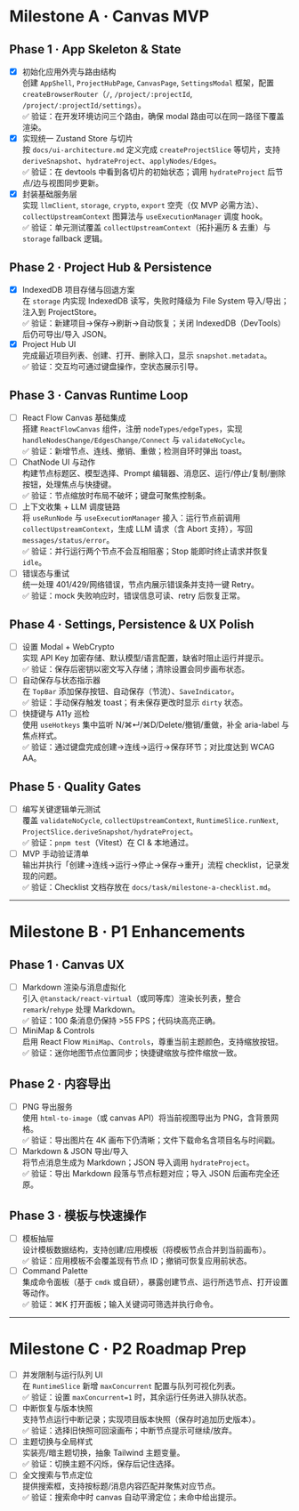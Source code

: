 # Milestone A · Canvas MVP

## Phase 1 · App Skeleton & State
- [x] 初始化应用外壳与路由结构\
      创建 `AppShell`, `ProjectHubPage`, `CanvasPage`, `SettingsModal` 框架，配置 `createBrowserRouter`（`/`, `/project/:projectId`, `/project/:projectId/settings`）。\
      ✅ 验证：在开发环境访问三个路由，确保 modal 路由可以在同一路径下覆盖渲染。
- [x] 实现统一 Zustand Store 与切片\
      按 `docs/ui-architecture.md` 定义完成 `createProjectSlice` 等切片，支持 `deriveSnapshot`、`hydrateProject`、`applyNodes/Edges`。\
      ✅ 验证：在 devtools 中看到各切片的初始状态；调用 `hydrateProject` 后节点/边与视图同步更新。
- [x] 封装基础服务层\
      实现 `llmClient`, `storage`, `crypto`, `export` 空壳（仅 MVP 必需方法）、`collectUpstreamContext` 图算法与 `useExecutionManager` 调度 hook。\
      ✅ 验证：单元测试覆盖 `collectUpstreamContext`（拓扑遍历 & 去重）与 `storage` fallback 逻辑。

## Phase 2 · Project Hub & Persistence
- [x] IndexedDB 项目存储与回退方案\
      在 `storage` 内实现 IndexedDB 读写，失败时降级为 File System 导入/导出；注入到 ProjectStore。\
      ✅ 验证：新建项目→保存→刷新→自动恢复；关闭 IndexedDB（DevTools）后仍可导出/导入 JSON。
- [x] Project Hub UI\
      完成最近项目列表、创建、打开、删除入口，显示 `snapshot.metadata`。\
      ✅ 验证：交互均可通过键盘操作，空状态展示引导。

## Phase 3 · Canvas Runtime Loop
- [ ] React Flow Canvas 基础集成\
      搭建 `ReactFlowCanvas` 组件，注册 `nodeTypes/edgeTypes`，实现 `handleNodesChange/EdgesChange/Connect` 与 `validateNoCycle`。\
      ✅ 验证：新增节点、连线、撤销、重做；检测自环时弹出 toast。
- [ ] ChatNode UI 与动作\
      构建节点标题区、模型选择、Prompt 编辑器、消息区、运行/停止/复制/删除按钮，处理焦点与快捷键。\
      ✅ 验证：节点缩放时布局不破坏；键盘可聚焦控制条。
- [ ] 上下文收集 + LLM 调度链路\
      将 `useRunNode` 与 `useExecutionManager` 接入：运行节点前调用 `collectUpstreamContext`，生成 LLM 请求（含 Abort 支持），写回 `messages/status/error`。\
      ✅ 验证：并行运行两个节点不会互相阻塞；Stop 能即时终止请求并恢复 `idle`。
- [ ] 错误态与重试\
      统一处理 401/429/网络错误，节点内展示错误条并支持一键 Retry。\
      ✅ 验证：mock 失败响应时，错误信息可读、retry 后恢复正常。

## Phase 4 · Settings, Persistence & UX Polish
- [ ] 设置 Modal + WebCrypto\
      实现 API Key 加密存储、默认模型/语言配置，缺省时阻止运行并提示。\
      ✅ 验证：保存后密钥以密文写入存储；清除设置会同步画布状态。
- [ ] 自动保存与状态指示器\
      在 `TopBar` 添加保存按钮、自动保存（节流）、`SaveIndicator`。\
      ✅ 验证：手动保存触发 toast；有未保存更改时显示 `dirty` 状态。
- [ ] 快捷键与 A11y 巡检\
      使用 `useHotkeys` 集中监听 N/⌘↵/⌘D/Delete/撤销/重做，补全 aria-label 与焦点样式。\
      ✅ 验证：通过键盘完成创建→连线→运行→保存环节；对比度达到 WCAG AA。

## Phase 5 · Quality Gates
- [ ] 编写关键逻辑单元测试\
      覆盖 `validateNoCycle`, `collectUpstreamContext`, `RuntimeSlice.runNext`, `ProjectSlice.deriveSnapshot/hydrateProject`。\
      ✅ 验证：`pnpm test`（Vitest）在 CI & 本地通过。
- [ ] MVP 手动验证清单\
      输出并执行「创建→连线→运行→停止→保存→重开」流程 checklist，记录发现的问题。\
      ✅ 验证：Checklist 文档存放在 `docs/task/milestone-a-checklist.md`。

---

# Milestone B · P1 Enhancements

## Phase 1 · Canvas UX
- [ ] Markdown 渲染与消息虚拟化\
      引入 `@tanstack/react-virtual`（或同等库）渲染长列表，整合 `remark`/`rehype` 处理 Markdown。\
      ✅ 验证：100 条消息仍保持 >55 FPS；代码块高亮正确。
- [ ] MiniMap & Controls\
      启用 React Flow `MiniMap`、`Controls`，尊重当前主题颜色，支持缩放按钮。\
      ✅ 验证：迷你地图节点位置同步；快捷键缩放与控件缩放一致。

## Phase 2 · 内容导出
- [ ] PNG 导出服务\
      使用 `html-to-image`（或 canvas API）将当前视图导出为 PNG，含背景网格。\
      ✅ 验证：导出图片在 4K 画布下仍清晰；文件下载命名含项目名与时间戳。
- [ ] Markdown & JSON 导出/导入\
      将节点消息生成为 Markdown；JSON 导入调用 `hydrateProject`。\
      ✅ 验证：导出 Markdown 段落与节点标题对应；导入 JSON 后画布完全还原。

## Phase 3 · 模板与快速操作
- [ ] 模板抽屉\
      设计模板数据结构，支持创建/应用模板（将模板节点合并到当前画布）。\
      ✅ 验证：应用模板不会覆盖现有节点 ID；撤销可恢复应用前状态。
- [ ] Command Palette\
      集成命令面板（基于 `cmdk` 或自研），暴露创建节点、运行所选节点、打开设置等动作。\
      ✅ 验证：⌘K 打开面板；输入关键词可筛选并执行命令。

---

# Milestone C · P2 Roadmap Prep
- [ ] 并发限制与运行队列 UI\
      在 `RuntimeSlice` 新增 `maxConcurrent` 配置与队列可视化列表。\
      ✅ 验证：设置 `maxConcurrent=1` 时，其余运行任务进入排队状态。
- [ ] 中断恢复与版本快照\
      支持节点运行中断记录；实现项目版本快照（保存时追加历史版本）。\
      ✅ 验证：选择旧快照可回滚画布；中断节点提示可继续/放弃。
- [ ] 主题切换与全局样式\
      实装亮/暗主题切换，抽象 Tailwind 主题变量。\
      ✅ 验证：切换主题不闪烁，保存后记住选择。
- [ ] 全文搜索与节点定位\
      提供搜索框，支持按标题/消息内容匹配并聚焦对应节点。\
      ✅ 验证：搜索命中时 canvas 自动平滑定位；未命中给出提示。
